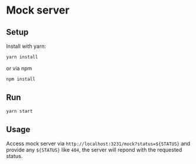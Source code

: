 # Mock server

## Setup

Install with yarn:

```sh
yarn install
```

or via npm

```sh
npm install
```

## Run

```sh
yarn start
```

## Usage

Access mock server via `http://localhost:3231/mock?status=${STATUS}`
and provide any `${STATUS}` like `404`, the server will repond with
the requested status.
